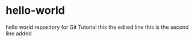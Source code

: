 # hello-world
hello world repository for Git Tutorial
this the edited line
this is the second line added
